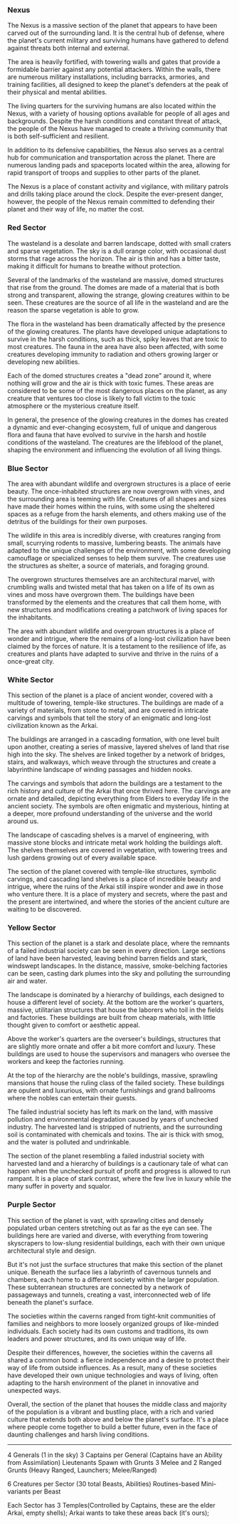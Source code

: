 ### Nexus
The Nexus is a massive section of the planet that appears to have been carved out of the surrounding land. It is the central hub of defense, where the planet's current military and surviving humans have gathered to defend against threats both internal and external.

The area is heavily fortified, with towering walls and gates that provide a formidable barrier against any potential attackers. Within the walls, there are numerous military installations, including barracks, armories, and training facilities, all designed to keep the planet's defenders at the peak of their physical and mental abilities.

The living quarters for the surviving humans are also located within the Nexus, with a variety of housing options available for people of all ages and backgrounds. Despite the harsh conditions and constant threat of attack, the people of the Nexus have managed to create a thriving community that is both self-sufficient and resilient.

In addition to its defensive capabilities, the Nexus also serves as a central hub for communication and transportation across the planet. There are numerous landing pads and spaceports located within the area, allowing for rapid transport of troops and supplies to other parts of the planet.

The Nexus is a place of constant activity and vigilance, with military patrols and drills taking place around the clock. Despite the ever-present danger, however, the people of the Nexus remain committed to defending their planet and their way of life, no matter the cost.


### Red Sector
The wasteland is a desolate and barren landscape, dotted with small craters and sparse vegetation. The sky is a dull orange color, with occasional dust storms that rage across the horizon. The air is thin and has a bitter taste, making it difficult for humans to breathe without protection.

Several of the landmarks of the wasteland are massive, domed structures that rise from the ground. The domes are made of a material that is both strong and transparent, allowing the strange, glowing creatures within to be seen. These creatures are the source of all life in the wasteland and are the reason the sparse vegetation is able to grow.

The flora in the wasteland has been dramatically affected by the presence of the glowing creatures. The plants have developed unique adaptations to survive in the harsh conditions, such as thick, spiky leaves that are toxic to most creatures. The fauna in the area have also been affected, with some creatures developing immunity to radiation and others growing larger or developing new abilities.

Each of the domed structures creates a "dead zone" around it, where nothing will grow and the air is thick with toxic fumes. These areas are considered to be some of the most dangerous places on the planet, as any creature that ventures too close is likely to fall victim to the toxic atmosphere or the mysterious creature itself.

In general, the presence of the glowing creatures in the domes has created a dynamic and ever-changing ecosystem, full of unique and dangerous flora and fauna that have evolved to survive in the harsh and hostile conditions of the wasteland. The creatures are the lifeblood of the planet, shaping the environment and influencing the evolution of all living things.


### Blue Sector
The area with abundant wildlife and overgrown structures is a place of eerie beauty. The once-inhabited structures are now overgrown with vines, and the surrounding area is teeming with life. Creatures of all shapes and sizes have made their homes within the ruins, with some using the sheltered spaces as a refuge from the harsh elements, and others making use of the detritus of the buildings for their own purposes.

The wildlife in this area is incredibly diverse, with creatures ranging from small, scurrying rodents to massive, lumbering beasts. The animals have adapted to the unique challenges of the environment, with some developing camouflage or specialized senses to help them survive. The creatures use the structures as shelter, a source of materials, and foraging ground.

The overgrown structures themselves are an architectural marvel, with crumbling walls and twisted metal that has taken on a life of its own as vines and moss have overgrown them. The buildings have been transformed by the elements and the creatures that call them home, with new structures and modifications creating a patchwork of living spaces for the inhabitants.

The area with abundant wildlife and overgrown structures is a place of wonder and intrigue, where the remains of a long-lost civilization have been claimed by the forces of nature. It is a testament to the resilience of life, as creatures and plants have adapted to survive and thrive in the ruins of a once-great city.


### White Sector
This section of the planet is a place of ancient wonder, covered with a multitude of towering, temple-like structures. The buildings are made of a variety of materials, from stone to metal, and are covered in intricate carvings and symbols that tell the story of an enigmatic and long-lost civilization known as the Arkai.

The buildings are arranged in a cascading formation, with one level built upon another, creating a series of massive, layered shelves of land that rise high into the sky. The shelves are linked together by a network of bridges, stairs, and walkways, which weave through the structures and create a labyrinthine landscape of winding passages and hidden nooks.

The carvings and symbols that adorn the buildings are a testament to the rich history and culture of the Arkai that once thrived here. The carvings are ornate and detailed, depicting everything from Elders to everyday life in the ancient society. The symbols are often enigmatic and mysterious, hinting at a deeper, more profound understanding of the universe and the world around us.

The landscape of cascading shelves is a marvel of engineering, with massive stone blocks and intricate metal work holding the buildings aloft. The shelves themselves are covered in vegetation, with towering trees and lush gardens growing out of every available space.

The section of the planet covered with temple-like structures, symbolic carvings, and cascading land shelves is a place of incredible beauty and intrigue, where the ruins of the Arkai still inspire wonder and awe in those who venture there. It is a place of mystery and secrets, where the past and the present are intertwined, and where the stories of the ancient culture are waiting to be discovered.


### Yellow Sector
This section of the planet is a stark and desolate place, where the remnants of a failed industrial society can be seen in every direction. Large sections of land have been harvested, leaving behind barren fields and stark, windswept landscapes. In the distance, massive, smoke-belching factories can be seen, casting dark plumes into the sky and polluting the surrounding air and water.

The landscape is dominated by a hierarchy of buildings, each designed to house a different level of society. At the bottom are the worker's quarters, massive, utilitarian structures that house the laborers who toil in the fields and factories. These buildings are built from cheap materials, with little thought given to comfort or aesthetic appeal.

Above the worker's quarters are the overseer's buildings, structures that are slightly more ornate and offer a bit more comfort and luxury. These buildings are used to house the supervisors and managers who oversee the workers and keep the factories running.

At the top of the hierarchy are the noble's buildings, massive, sprawling mansions that house the ruling class of the failed society. These buildings are opulent and luxurious, with ornate furnishings and grand ballrooms where the nobles can entertain their guests.

The failed industrial society has left its mark on the land, with massive pollution and environmental degradation caused by years of unchecked industry. The harvested land is stripped of nutrients, and the surrounding soil is contaminated with chemicals and toxins. The air is thick with smog, and the water is polluted and undrinkable.

The section of the planet resembling a failed industrial society with harvested land and a hierarchy of buildings is a cautionary tale of what can happen when the unchecked pursuit of profit and progress is allowed to run rampant. It is a place of stark contrast, where the few live in luxury while the many suffer in poverty and squalor.


### Purple Sector
This section of the planet is vast, with sprawling cities and densely populated urban centers stretching out as far as the eye can see. The buildings here are varied and diverse, with everything from towering skyscrapers to low-slung residential buildings, each with their own unique architectural style and design.

But it's not just the surface structures that make this section of the planet unique. Beneath the surface lies a labyrinth of cavernous tunnels and chambers, each home to a different society within the larger population. These subterranean structures are connected by a network of passageways and tunnels, creating a vast, interconnected web of life beneath the planet's surface.

The societies within the caverns ranged from tight-knit communities of families and neighbors to more loosely organized groups of like-minded individuals. Each society had its own customs and traditions, its own leaders and power structures, and its own unique way of life.

Despite their differences, however, the societies within the caverns all shared a common bond: a fierce independence and a desire to protect their way of life from outside influences. As a result, many of these societies have developed their own unique technologies and ways of living, often adapting to the harsh environment of the planet in innovative and unexpected ways.

Overall, the section of the planet that houses the middle class and majority of the population is a vibrant and bustling place, with a rich and varied culture that extends both above and below the planet's surface. It's a place where people come together to build a better future, even in the face of daunting challenges and harsh living conditions.

---
4 Generals (1 in the sky)
3 Captains per General (Captains have an Ability from Assimilation)
Lieutenants Spawn with Grunts
3 Melee and 2 Ranged Grunts (Heavy Ranged, Launchers; Melee/Ranged)

6 Creatures per Sector (30 total Beasts, Abilities) Routines-based
Mini-variants per Beast

Each Sector has 3 Temples(Controlled by Captains, these are the elder Arkai, empty shells); Arkai wants to take these areas back (it's ours); 